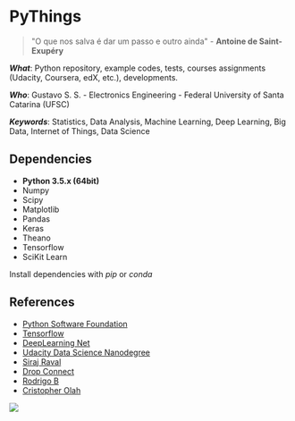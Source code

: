 PyThings
===========================

> "O que nos salva é dar um passo e outro ainda" - **Antoine de Saint-Exupéry**

***What***: Python repository, example codes, tests, courses assignments (Udacity, Coursera, edX, etc.), developments.

***Who***: Gustavo S. S. - Electronics Engineering - Federal University of Santa Catarina (UFSC)

***Keywords***: Statistics, Data Analysis, Machine Learning, Deep Learning, Big Data, Internet of Things, Data Science

## Dependencies
- **Python 3.5.x (64bit)**
- Numpy
- Scipy
- Matplotlib
- Pandas
- Keras
- Theano
- Tensorflow
- SciKit Learn

Install dependencies with *pip* or *conda*

## References
- [Python Software Foundation](https://www.python.org)
- [Tensorflow](http://tensorflow.org)
- [DeepLearning Net](http://deeplearning.net)
- [Udacity Data Science Nanodegree](https://classroom.udacity.com/courses/ud1101)
- [Siraj Raval](www.youtube.com/c/sirajology)
- [Drop Connect](http://cs.nyu.edu/~wanli/dropc/)
- [Rodrigo B](http://rodrigob.github.io/are_we_there_yet/build/classification_datasets_results.html)
- [Cristopher Olah](http://colah.github.io/)

![](https://upload.wikimedia.org/wikipedia/commons/thumb/f/f8/Python_logo_and_wordmark.svg/2000px-Python_logo_and_wordmark.svg.png)
